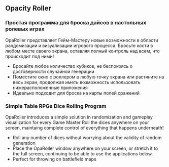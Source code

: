 ## Opacity Roller

### Простая программа для броска дайсов в настольных ролевых играх
OpaRoller представляет Гейм-Мастеру новые возможности в области рандомизации и визуализации игрового процесса.
Бросьте кости в любом месте своего экрана, оставляя полный контроль над всем, что происходит под ними!

* Бросайте любое количество кубиков, не беспокоясь о достоверности случайной генерации
* Поместите окно с роллером в любую точку экрана или растяните на весь экран, продолжая иметь возможность
использовать нижерасположенные приложения
* Идеально подходит для броска на карты полей сражений


### Simple Table RPGs Dice Rolling Program
OpaRoller introduces a simple solution in randomization and gameplay visualization for every Game Master
Roll the dices anywhere on your screen, maintaing complete control of everything that happens underneath!

* Roll any number of dices without worrying about the validity of random generation
* Place the OpaRoller window anywhere on your screen, or stretch it to the full screen, continuing to be able to
use the applications below.
* Perfect for throwing on battlefield maps
